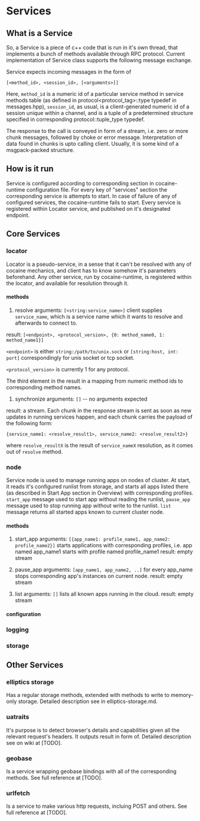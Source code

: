 
# Services

## What is a Service

So, a Service is a piece of c++ code that is run in it's own thread,
that implements a bunch of methods available through RPC
protocol. Current implementation of Service class supports the
following message exchange.

Service expects incoming messages in the form of

`[<method_id>, <session_id>, [<arguments>]]`

Here, `method_id` is a numeric id of a particular service method in
service methods table (as defined in protocol<protocol_tag>::type
typedef in messages.hpp),
`session_id`, as usual, is a client-generated numeric id of a session
unique within a channel, and <arguments> is a tuple of a predetermined
structure specified in corresponding protocol::tuple_type typedef.

The response to the call is conveyed in form of a stream, i.e. zero or
more chunk messages, followed by choke or error
message. Interpretation of data found in chunks is upto calling
client. Usually, it is some kind of a msgpack-packed structure.

## How is it run

Service is configured according to corresponding section in
cocaine-runtime configuration file. For every key of "services"
section the corresponding service is attempts to start. In case of
failure of any of configured services, the cocaine-runtime fails to
start. Every service is registered within Locator service, and
published on it's designated endpoint.

## Core Services

### locator
Locator is a pseudo-service, in a sense that it can't be resolved with
any of cocaine mechanics, and client has to know somehow it's
parameters beforehand. Any other service, run by cocaine-runtime, is
registered within the locator, and available for resolution through
it.

#### methods
1. resolve
arguments: `[<string:service_name>]`
client supplies `service_name`, which is a service name which it wants
to resolve and afterwards to connect to.

result:
`[<endpoint>, <protocol_version>, {0: method_name0, 1: method_name1}]`

`<endpoint>` is either `string:/path/to/unix.sock` or
`[string:host, int: port]` correspondingly for unis socket or tcp
socket.

`<protocol_version>` is currently 1 for any protocol. 

The third element in the result in a mapping from numeric method ids
to corresponding method names.


1. synchronize
arguments: `[]` -- no arguments expected

result: a stream. Each chunk in the response stream is sent as soon
as new updates in running services happen, and each chunk carries the
payload of the following form:

`{service_name1: <resolve_result1>, service_name2: <resolve_result2>}`

where `resolve_resultX` is the result of `service_nameX` resolution,
as it comes out of `resolve` method.


### node
Service node is used to manage running apps on nodes of cluster.
At start, it reads it's configured runlist from storage, and starts
all apps listed there (as described in Start App section in Overview)
with corresponding profiles.
`start_app` message used to start app without reading the runlist,
`pause_app` message used to stop running app without write to the
runlist. `list` message returns all started apps known to current
cluster node.


#### methods
1. start_app
   arguments: `[{app_name1: profile_name1, app_name2: profile_name2}]`
   starts applications with corresponding profiles, i.e. app named
   app_name1 starts with profile named profile_name1
   result: empty stream

1. pause_app
   arguments: `[app_name1, app_name2, ..]`
   for every app_name stops corresponding app's instances on current
   node.
   result: empty stream

1. list
   arguments: `[]`
   lists all known apps running in the cloud.
   result: empty stream
   
#### configuration

### logging
### storage


## Other Services

### elliptics storage
Has a regular storage methods, extended with methods to write to
memory-only storage. Detailed description see in elliptics-storage.md.

### uatraits
It's purpose is to detect browser's details and capabilities given all
the relevant request's headers. It outputs result in form of. Detailed
description see on wiki at [TODO].

### geobase
Is a service wrapping geobase bindings with all of the corresponding
methods. See full reference at [TODO].

### urlfetch
Is a service to make various http requests, incluing POST and others.
See full reference at [TODO].


